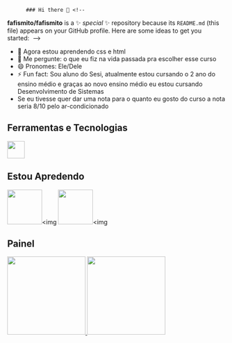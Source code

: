           ### Hi there 👋 <!--
**fafismito/fafismito** is a ✨ _special_ ✨ repository because its `README.md` (this file) appears on your GitHub profile. Here are some ideas to get you started: 
-->
- 🌱 Agora estou aprendendo css e html
- 💬 Me pergunte: o que eu fiz na vida passada pra escolher esse curso
- 😄 Pronomes: Ele/Dele
- ⚡ Fun fact: Sou aluno do Sesi, atualmente estou cursando o 2 ano do ensino médio e graças ao novo ensino médio eu estou cursando Desenvolvimento de Sistemas
- Se eu tivesse quer dar uma nota para o quanto eu gosto do curso a nota seria 8/10 pelo ar-condicionado 
## Ferramentas e Tecnologias

<img src="https://cdn.jsdelivr.net/gh/devicons/devicon/icons/github/github-original.svg" width="40" height="40"/>

## Estou Apredendo

<img src="https://cdn.jsdelivr.net/gh/devicons/devicon/icons/html5/html5-original-wordmark.svg" width="80" height="80"/><img
<img src="https://cdn.jsdelivr.net/gh/devicons/devicon/icons/css3/css3-original-wordmark.svg" width="80" height="80"/><img
                                                                                                                           
 
## Painel
<div>    
<a href= "https://github..com/fafismito">
<div> <a href="https://github.com/fafismito"> <img height="180em"          
src="https://github-readme-stats.vercel.app/api/top-langs/?username=fafismito&layout=compact&langs_count=7&theme=dracula"/> <img height="180em" 
src="https://github-readme-stats.vercel.app/api?username=fafismito&show_icons=true&theme=dracula&include_all_commits=true&count_private=true"/> </div>                                                                                                                                 
